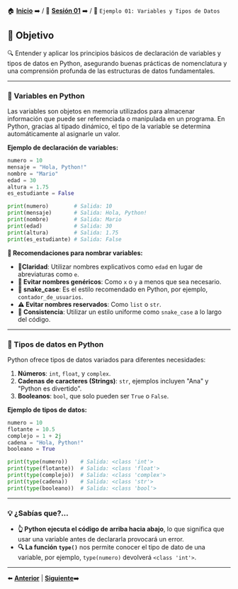 🏠 [**Inicio**](../../Readme.md) ➡️ / 📖 [**Sesión 01**](../Readme.md) ➡️ / 📝 `Ejemplo 01: Variables y Tipos de Datos`

## 🎯 Objetivo

🔍 Entender y aplicar los principios básicos de declaración de variables y tipos de datos en Python, asegurando buenas prácticas de nomenclatura y una comprensión profunda de las estructuras de datos fundamentales.

---

<!-- ## 🚀 Comencemos -->

### 📌 Variables en Python

<!-- ### 📌 Uso de variables y buenas prácticas de nomenclatura -->

Las variables son objetos en memoria utilizados para almacenar información que puede ser referenciada o manipulada en un programa. En Python, gracias al tipado dinámico, el tipo de la variable se determina automáticamente al asignarle un valor.

**Ejemplo de declaración de variables:**

```python
numero = 10
mensaje = "Hola, Python!"
nombre = "Mario"
edad = 30
altura = 1.75
es_estudiante = False

print(numero)        # Salida: 10
print(mensaje)       # Salida: Hola, Python!
print(nombre)        # Salida: Mario
print(edad)          # Salida: 30
print(altura)        # Salida: 1.75
print(es_estudiante) # Salida: False
```

**🔑 Recomendaciones para nombrar variables:**

- **📝Claridad**: Utilizar nombres explicativos como `edad` en lugar de abreviaturas como `e`.
- **🚫 Evitar nombres genéricos**: Como `x` o `y` a menos que sea necesario.
- **🐍 snake_case**: Es el estilo recomendado en Python, por ejemplo, `contador_de_usuarios`.
- **⚠️ Evitar nombres reservados**: Como `list` o `str`.
- **🔄 Consistencia**: Utilizar un estilo uniforme como `snake_case` a lo largo del código.

---

### 🧩 Tipos de datos en Python

Python ofrece tipos de datos variados para diferentes necesidades:

1. **Números**: `int`, `float`, y `complex`.
2. **Cadenas de caracteres (Strings)**: `str`, ejemplos incluyen "Ana" y "Python es divertido".
3. **Booleanos**: `bool`, que solo pueden ser `True` o `False`.

**Ejemplo de tipos de datos:**

```python
numero = 10
flotante = 10.5
complejo = 1 + 2j
cadena = "Hola, Python!"
booleano = True

print(type(numero))    # Salida: <class 'int'>
print(type(flotante))  # Salida: <class 'float'>
print(type(complejo))  # Salida: <class 'complex'>
print(type(cadena))    # Salida: <class 'str'>
print(type(booleano))  # Salida: <class 'bool'>
```

---

### 💡 **¿Sabías que?...**

- **👆 Python ejecuta el código de arriba hacia abajo**, lo que significa que usar una variable antes de declararla provocará un error.
- **🔍 La función `type()`** nos permite conocer el tipo de dato de una variable, por ejemplo, `type(numero)` devolverá `<class 'int'>`.

---

⬅️ [**Anterior**](../Readme.md) | [**Siguiente**](../Reto-01/Readme.md)➡️
